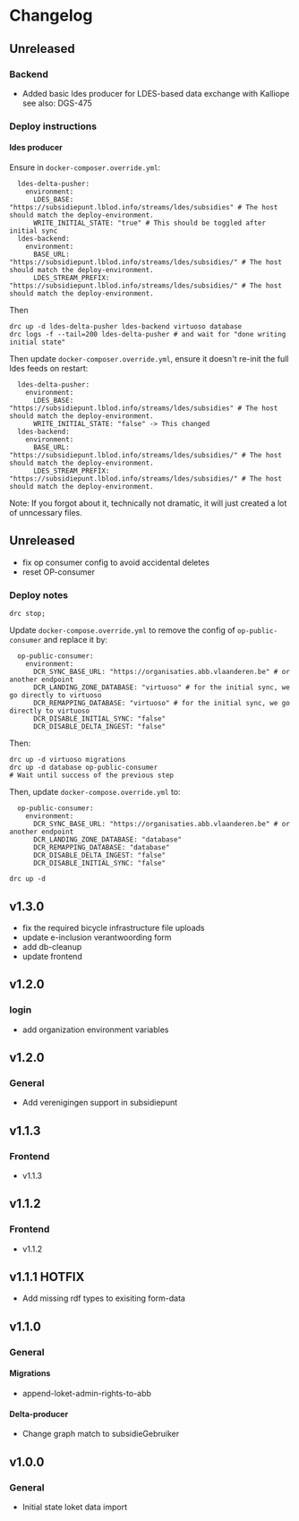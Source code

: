 # Changelog
## Unreleased
### Backend
 - Added basic ldes producer for LDES-based data exchange with Kalliope see also: DGS-475
### Deploy instructions
#### ldes producer
Ensure in `docker-composer.override.yml`:
```
  ldes-delta-pusher:
    environment:
      LDES_BASE: "https://subsidiepunt.lblod.info/streams/ldes/subsidies" # The host should match the deploy-environment.
      WRITE_INITIAL_STATE: "true" # This should be toggled after initial sync
  ldes-backend:
    environment:
      BASE_URL: "https://subsidiepunt.lblod.info/streams/ldes/subsidies/" # The host should match the deploy-environment.
      LDES_STREAM_PREFIX: "https://subsidiepunt.lblod.info/streams/ldes/subsidies/" # The host should match the deploy-environment.
```
Then
```
drc up -d ldes-delta-pusher ldes-backend virtuoso database
drc logs -f --tail=200 ldes-delta-pusher # and wait for "done writing initial state"
```
Then update `docker-composer.override.yml`, ensure it doesn't re-init the full ldes feeds on restart:
```
  ldes-delta-pusher:
    environment:
      LDES_BASE: "https://subsidiepunt.lblod.info/streams/ldes/subsidies" # The host should match the deploy-environment.
      WRITE_INITIAL_STATE: "false" -> This changed
  ldes-backend:
    environment:
      BASE_URL: "https://subsidiepunt.lblod.info/streams/ldes/subsidies/" # The host should match the deploy-environment.
      LDES_STREAM_PREFIX: "https://subsidiepunt.lblod.info/streams/ldes/subsidies/" # The host should match the deploy-environment.
```
Note: If you forgot about it, technically not dramatic, it will just created a lot of unncessary files.


## Unreleased
- fix op consumer config to avoid accidental deletes
- reset OP-consumer
### Deploy notes
```
drc stop;
```
Update `docker-compose.override.yml` to remove the config of `op-public-consumer` and replace it by:
```
  op-public-consumer:
    environment:
      DCR_SYNC_BASE_URL: "https://organisaties.abb.vlaanderen.be" # or another endpoint
      DCR_LANDING_ZONE_DATABASE: "virtuoso" # for the initial sync, we go directly to virtuoso
      DCR_REMAPPING_DATABASE: "virtuoso" # for the initial sync, we go directly to virtuoso
      DCR_DISABLE_INITIAL_SYNC: "false"
      DCR_DISABLE_DELTA_INGEST: "false"
```
Then:
```
drc up -d virtuoso migrations
drc up -d database op-public-consumer
# Wait until success of the previous step
```
Then, update `docker-compose.override.yml` to:
```
  op-public-consumer:
    environment:
      DCR_SYNC_BASE_URL: "https://organisaties.abb.vlaanderen.be" # or another endpoint
      DCR_LANDING_ZONE_DATABASE: "database"
      DCR_REMAPPING_DATABASE: "database"
      DCR_DISABLE_DELTA_INGEST: "false"
      DCR_DISABLE_INITIAL_SYNC: "false"
```
```
drc up -d
```
## v1.3.0
- fix the required bicycle infrastructure file uploads
- update e-inclusion verantwoording form
- add db-cleanup
- update frontend
## v1.2.0
### login
- add organization environment variables
## v1.2.0
### General
- Add verenigingen support in subsidiepunt
## v1.1.3
### Frontend
- v1.1.3
## v1.1.2
### Frontend
- v1.1.2
## v1.1.1 HOTFIX
- Add missing rdf types to exisiting form-data
## v1.1.0
### General
#### Migrations
- append-loket-admin-rights-to-abb
#### Delta-producer
- Change graph match to subsidieGebruiker
## v1.0.0
### General
- Initial state loket data import
